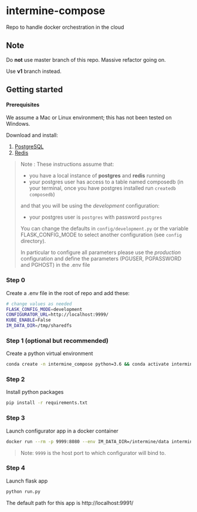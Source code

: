 # intermine-compose
Repo to handle docker orchestration in the cloud

 ## **Note**

 Do **not** use master branch of this repo. Massive refactor going on.

Use **v1** branch instead.

## Getting started

#### Prerequisites

We assume a Mac or Linux environment; this has not been tested on Windows. 

Download and install: 

1. [PostgreSQL](https://www.postgresql.org/download/)
2. [Redis](https://redis.io/download)

> Note : These instructions assume that:
>- you have a local instance of **postgres** and **redis** running
>- your postgres user has access to a table named composedb (in your terminal, once you have postgres installed run `createdb composedb`)
>
> and that you will be using the *development* configuration:
>- your postgres user is `postgres` with password `postgres`
>
> You can change the defaults in `config/development.py` or the variable FLASK_CONFIG_MODE to select another configuration (see `config` directory).
>
> In particular to configure all parameters please use the *production* configuration and define the parameters (PGUSER, PGPASSWORD and PGHOST) in the .env file

### Step 0
Create a .env file in the root of repo and add these:
```bash
# change values as needed
FLASK_CONFIG_MODE=development
CONFIGURATOR_URL=http://localhost:9999/
KUBE_ENABLE=False
IM_DATA_DIR=/tmp/sharedfs
```
### Step 1 (optional but recommended)
Create a python virtual environment
```bash
conda create -n intermine_compose python=3.6 && conda activate intermine_compose
```
### Step 2
Install python packages
```bash
pip install -r requirements.txt
```
### Step 3
Launch configurator app in a docker container
```bash
docker run --rm -p 9999:8080 --env IM_DATA_DIR=/intermine/data intermine/configurator:latest
```
> Note: `9999` is the host port to which configurator will bind to.

### Step 4
Launch flask app
```bash
python run.py
```

The default path for this app is http://localhost:9991/ 
